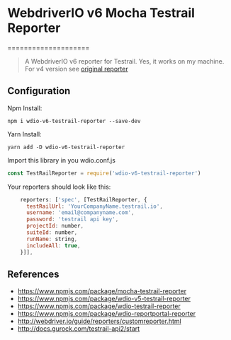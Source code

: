 # WebdriverIO v6 Mocha Testrail Reporter

====================
> A WebdriverIO v6 reporter for Testrail. Yes, it works on my machine.
> For v4 version see [original reporter](https://github.com/oxynade/wdio-testrail-reporter)

## Configuration

Npm Install:

`
npm i wdio-v6-testrail-reporter --save-dev
`

Yarn Install:

`
yarn add -D wdio-v6-testrail-reporter
`

Import this library in you wdio.conf.js

```js
const TestRailReporter = require('wdio-v6-testrail-reporter')
```

Your reporters should look like this:

```js
    reporters: ['spec', [TestRailReporter, {
      testRailUrl: 'YourCompanyName.testrail.io',
      username: 'email@companyname.com',
      password: 'testrail api key',
      projectId: number,
      suiteId: number,
      runName: string,
      includeAll: true,
    }]],
```

## References

- https://www.npmjs.com/package/mocha-testrail-reporter
- https://www.npmjs.com/package/wdio-v5-testrail-reporter
- https://www.npmjs.com/package/wdio-testrail-reporter
- https://www.npmjs.com/package/wdio-reportportal-reporter
- http://webdriver.io/guide/reporters/customreporter.html
- http://docs.gurock.com/testrail-api2/start
